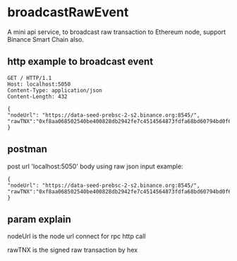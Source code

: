 # broadcastRawEvent
A mini api service, to broadcast raw transaction to Ethereum node, support Binance Smart Chain also.  

## http example to broadcast event

```
GET / HTTP/1.1
Host: localhost:5050
Content-Type: application/json
Content-Length: 432

{
"nodeUrl": "https://data-seed-prebsc-2-s2.binance.org:8545/",
"rawTNX":"0xf8aa068502540be400828db2942fe7c4514564873fdfa68bd60794bd0f6f79c47680b844a9059cbb000000000000000000000000c906db6b8b282716235f504e9294bb64c2b768c3000000000000000000000000000000000000000000000002b5e3af16b188000081e6a0fb2cf8eae914bfcb79e04c8f0eac27b3457c0dca8c7756ba8379bc660bcbcf9ea0035f0b78940757442b88e820b46ca7a3fc764a91b0df6f0629d6ecb29fc34817"
}
```


## postman

post url 'localhost:5050'
body using raw json input example:
>
```
{
"nodeUrl": "https://data-seed-prebsc-2-s2.binance.org:8545/",
"rawTNX":"0xf8aa068502540be400828db2942fe7c4514564873fdfa68bd60794bd0f6f79c47680b844a9059cbb000000000000000000000000c906db6b8b282716235f504e9294bb64c2b768c3000000000000000000000000000000000000000000000002b5e3af16b188000081e6a0fb2cf8eae914bfcb79e04c8f0eac27b3457c0dca8c7756ba8379bc660bcbcf9ea0035f0b78940757442b88e820b46ca7a3fc764a91b0df6f0629d6ecb29fc34817"
}
```

## param explain 
>
nodeUrl is the node url connect for rpc http call
>
rawTNX is the signed raw transaction by hex

